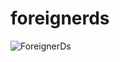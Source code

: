 # foreignerds

![ForeignerDs](https://github.com/saurabhgupta6360/foreignerds/assets/137704371/b1115842-8c30-43f0-84f0-06fa6ffb79ce)
